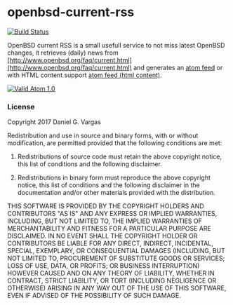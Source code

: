 openbsd-current-rss
===================
[![Build Status](https://travis-ci.org/dgv/openbsd-current-rss.svg?branch=master)](https://travis-ci.org/dgv/openbsd-current-rss)

OpenBSD current RSS is a small usefull service to not miss latest OpenBSD changes, it retrieves (daily) news from [http://www.openbsd.org/faq/current.html](http://www.openbsd.org/faq/current.html) and generates an [atom feed](http://openbsd-current-rss.appspot.com/) or with HTML content support [atom feed (html content)](http://openbsd-current-rss.appspot.com/?type=html).

[![Valid Atom 1.0](https://validator.w3.org/feed/images/valid-atom.png)](https://validator.w3.org/feed/check.cgi?url=http%3A//openbsd-current-rss.appspot.com)

### License

Copyright 2017 Daniel G. Vargas

Redistribution and use in source and binary forms, with or without modification, are permitted provided that the following conditions are met:

1. Redistributions of source code must retain the above copyright notice, this list of conditions and the following disclaimer.

2. Redistributions in binary form must reproduce the above copyright notice, this list of conditions and the following disclaimer in the documentation and/or other materials provided with the distribution.

THIS SOFTWARE IS PROVIDED BY THE COPYRIGHT HOLDERS AND CONTRIBUTORS "AS IS" AND ANY EXPRESS OR IMPLIED WARRANTIES, INCLUDING, BUT NOT LIMITED TO, THE IMPLIED WARRANTIES OF MERCHANTABILITY AND FITNESS FOR A PARTICULAR PURPOSE ARE DISCLAIMED. IN NO EVENT SHALL THE COPYRIGHT HOLDER OR CONTRIBUTORS BE LIABLE FOR ANY DIRECT, INDIRECT, INCIDENTAL, SPECIAL, EXEMPLARY, OR CONSEQUENTIAL DAMAGES (INCLUDING, BUT NOT LIMITED TO, PROCUREMENT OF SUBSTITUTE GOODS OR SERVICES; LOSS OF USE, DATA, OR PROFITS; OR BUSINESS INTERRUPTION) HOWEVER CAUSED AND ON ANY THEORY OF LIABILITY, WHETHER IN CONTRACT, STRICT LIABILITY, OR TORT (INCLUDING NEGLIGENCE OR OTHERWISE) ARISING IN ANY WAY OUT OF THE USE OF THIS SOFTWARE, EVEN IF ADVISED OF THE POSSIBILITY OF SUCH DAMAGE.

